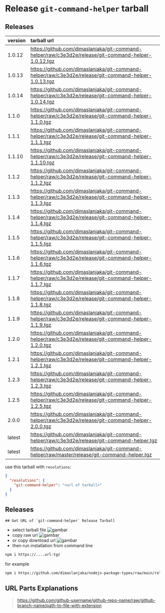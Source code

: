 # Release `git-command-helper` tarball
## Releases
| version | tarball url |
| :--- | :--- |
| 1.0.12 | https://github.com/dimaslanjaka/git-command-helper/raw/c3e3d2e/release/git-command-helper-1.0.12.tgz |
| 1.0.13 | https://github.com/dimaslanjaka/git-command-helper/raw/c3e3d2e/release/git-command-helper-1.0.13.tgz |
| 1.0.14 | https://github.com/dimaslanjaka/git-command-helper/raw/c3e3d2e/release/git-command-helper-1.0.14.tgz |
| 1.1.0 | https://github.com/dimaslanjaka/git-command-helper/raw/c3e3d2e/release/git-command-helper-1.1.0.tgz |
| 1.1.1 | https://github.com/dimaslanjaka/git-command-helper/raw/c3e3d2e/release/git-command-helper-1.1.1.tgz |
| 1.1.10 | https://github.com/dimaslanjaka/git-command-helper/raw/c3e3d2e/release/git-command-helper-1.1.10.tgz |
| 1.1.2 | https://github.com/dimaslanjaka/git-command-helper/raw/c3e3d2e/release/git-command-helper-1.1.2.tgz |
| 1.1.3 | https://github.com/dimaslanjaka/git-command-helper/raw/c3e3d2e/release/git-command-helper-1.1.3.tgz |
| 1.1.4 | https://github.com/dimaslanjaka/git-command-helper/raw/c3e3d2e/release/git-command-helper-1.1.4.tgz |
| 1.1.5 | https://github.com/dimaslanjaka/git-command-helper/raw/c3e3d2e/release/git-command-helper-1.1.5.tgz |
| 1.1.6 | https://github.com/dimaslanjaka/git-command-helper/raw/c3e3d2e/release/git-command-helper-1.1.6.tgz |
| 1.1.7 | https://github.com/dimaslanjaka/git-command-helper/raw/c3e3d2e/release/git-command-helper-1.1.7.tgz |
| 1.1.8 | https://github.com/dimaslanjaka/git-command-helper/raw/c3e3d2e/release/git-command-helper-1.1.8.tgz |
| 1.1.9 | https://github.com/dimaslanjaka/git-command-helper/raw/c3e3d2e/release/git-command-helper-1.1.9.tgz |
| 1.2.0 | https://github.com/dimaslanjaka/git-command-helper/raw/c3e3d2e/release/git-command-helper-1.2.0.tgz |
| 1.2.1 | https://github.com/dimaslanjaka/git-command-helper/raw/c3e3d2e/release/git-command-helper-1.2.1.tgz |
| 1.2.3 | https://github.com/dimaslanjaka/git-command-helper/raw/c3e3d2e/release/git-command-helper-1.2.3.tgz |
| 1.2.5 | https://github.com/dimaslanjaka/git-command-helper/raw/c3e3d2e/release/git-command-helper-1.2.5.tgz |
| 2.0.0 | https://github.com/dimaslanjaka/git-command-helper/raw/c3e3d2e/release/git-command-helper-2.0.0.tgz |
| latest | https://github.com/dimaslanjaka/git-command-helper/raw/c3e3d2e/release/git-command-helper.tgz |
| latest | https://github.com/dimaslanjaka/git-command-helper/raw/master/release/git-command-helper.tgz |

use this tarball with `resolutions`:
```json
{
  "resolutions": {
    "git-command-helper": "<url of tarball>"
  }
}
```

## Releases

    ## Get URL of `git-command-helper` Release Tarball
- select tarball file
![gambar](https://user-images.githubusercontent.com/12471057/203216375-8af4b5d9-00c2-40fb-8d3d-d220beaabd46.png)
- copy raw url
![gambar](https://user-images.githubusercontent.com/12471057/203216508-7590cbb9-a1ce-47d6-96ca-8d82149f0762.png)
- or copy download url
![gambar](https://user-images.githubusercontent.com/12471057/203216541-3807d2c3-5213-49f3-b93d-c626dbae3b2e.png)
- then run installation from command line
```bash
npm i https://....url-tgz
```
for example
```bash
npm i https://github.com/dimaslanjaka/nodejs-package-types/raw/main/release/nodejs-package-types.tgz
```

## URL Parts Explanations
> https://github.com/github-username/github-repo-name/raw/github-branch-name/path-to-file-with-extension